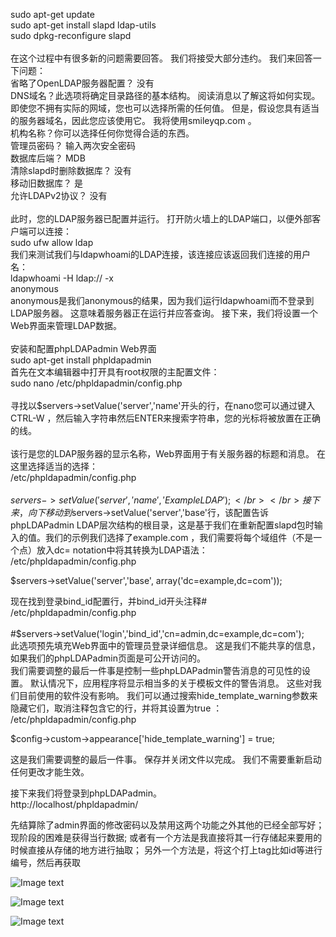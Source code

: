 sudo apt-get update</br>
sudo apt-get install slapd ldap-utils</br>
sudo dpkg-reconfigure slapd</br>
</br>
在这个过程中有很多新的问题需要回答。 我们将接受大部分违约。 我们来回答一下问题：</br>
省略了OpenLDAP服务器配置？ 没有</br>
DNS域名？此选项将确定目录路径的基本结构。 阅读消息以了解这将如何实现。 即使您不拥有实际的网域，您也可以选择所需的任何值。 但是，假设您具有适当的服务器域名，因此您应该使用它。 我将使用smileyqp.com 。 </br>
机构名称？你可以选择任何你觉得合适的东西。 </br>
管理员密码？ 输入两次安全密码</br>
数据库后端？ MDB</br>
清除slapd时删除数据库？ 没有</br>
移动旧数据库？ 是</br>
允许LDAPv2协议？ 没有 </br>
</br>
此时，您的LDAP服务器已配置并运行。 打开防火墙上的LDAP端口，以便外部客户端可以连接：</br>
sudo ufw allow ldap</br>
我们来测试我们与ldapwhoami的LDAP连接，该连接应该返回我们连接的用户名：</br>
ldapwhoami -H ldap:// -x </br>
anonymous</br> 
anonymous是我们anonymous的结果，因为我们运行ldapwhoami而不登录到LDAP服务器。 这意味着服务器正在运行并应答查询。 接下来，我们将设置一个Web界面来管理LDAP数据。 </br>
</br>
安装和配置phpLDAPadmin Web界面</br>
sudo apt-get install phpldapadmin</br>
首先在文本编辑器中打开具有root权限的主配置文件：</br>
sudo nano /etc/phpldapadmin/config.php</br>
</br>
寻找以$servers->setValue('server','name'开头的行，在nano您可以通过键入CTRL-W ，然后输入字符串然后ENTER来搜索字符串，您的光标将被放置在正确的线。</br>
</br>
该行是您的LDAP服务器的显示名称，Web界面用于有关服务器的标题和消息。 在这里选择适当的选择：</br>
/etc/phpldapadmin/config.php</br>
</br>
$servers->setValue('server','name','Example LDAP');</br>
</br>
接下来，向下移动到$servers->setValue('server','base'行，该配置告诉phpLDAPadmin LDAP层次结构的根目录，这是基于我们在重新配置slapd包时输入的值。我们的示例我们选择了example.com ，我们需要将每个域组件（不是一个点）放入dc= notation中将其转换为LDAP语法：</br>
/etc/phpldapadmin/config.php</br>

$servers->setValue('server','base', array('dc=example,dc=com'));</br>

现在找到登录bind_id配置行，并bind_id开头注释#</br>
/etc/phpldapadmin/config.php</br>
</br>
#$servers->setValue('login','bind_id','cn=admin,dc=example,dc=com');
</br>
此选项预先填充Web界面中的管理员登录详细信息。 这是我们不能共享的信息，如果我们的phpLDAPadmin页面是可公开访问的。
</br>
我们需要调整的最后一件事是控制一些phpLDAPadmin警告消息的可见性的设置。 默认情况下，应用程序将显示相当多的关于模板文件的警告消息。 这些对我们目前使用的软件没有影响。 我们可以通过搜索hide_template_warning参数来隐藏它们，取消注释包含它的行，并将其设置为true ：</br>
/etc/phpldapadmin/config.php</br>

$config->custom->appearance['hide_template_warning'] = true;</br>

这是我们需要调整的最后一件事。 保存并关闭文件以完成。 我们不需要重新启动任何更改才能生效。</br>

接下来我们将登录到phpLDAPadmin。 </br>
http://localhost/phpldapadmin/</br>



先结算除了admin界面的修改密码以及禁用这两个功能之外其他的已经全部写好；
现阶段的困难是获得当行数据;
或者有一个方法是我直接将其一行存储起来要用的时候直接从存储的地方进行抽取；
另外一个方法是，将这个打上tag比如id等进行编号，然后再获取

![Image text](https://github.com/smileyqp/ldap_php/blob/master/README_PIC/1.png)

![Image text](https://github.com/smileyqp/ldap_php/blob/master/README_PIC/2.png)

![Image text](https://github.com/smileyqp/ldap_php/blob/master/README_PIC/3.png)